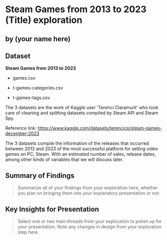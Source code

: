 # Steam Games from 2013 to 2023 (Title) exploration
## by (your name here)


## Dataset

**Steam Games from 2013 to 2023**

- games.csv

- t-games-categories.csv

- t-games-tags.csv

The 3 datasets are the work of Kaggle user 'Terenci Claramunt' who took care of cleaning and splitting datasets compiled by Steam API and Steam Spy.

Reference link: https://www.kaggle.com/datasets/terencicp/steam-games-december-2023

The 3 datasets compile the information of the releases that occurred between 2013 and 2023 of the most successful platform for selling video games on PC, Steam. With an estimated number of sales, release dates, among other kinds of variables that we will discuss later.



## Summary of Findings

> Summarize all of your findings from your exploration here, whether you plan on bringing them into your explanatory presentation or not.


## Key Insights for Presentation

> Select one or two main threads from your exploration to polish up for your presentation. Note any changes in design from your exploration step here.